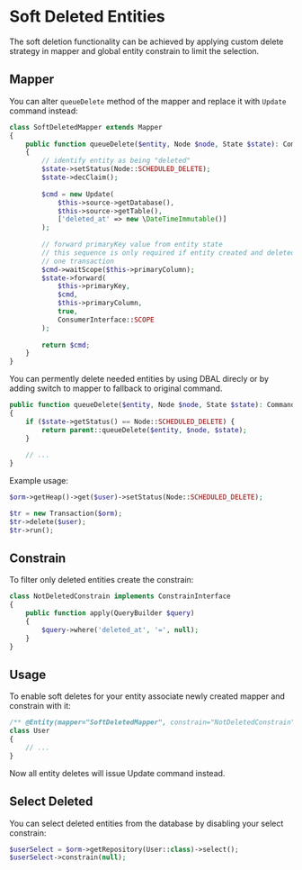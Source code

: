 # Soft Deleted Entities
The soft deletion functionality can be achieved by applying custom delete strategy in mapper and global entity constrain to limit the selection.

## Mapper
You can alter `queueDelete` method of the mapper and replace it with `Update` command instead:

```php
class SoftDeletedMapper extends Mapper
{
    public function queueDelete($entity, Node $node, State $state): CommandInterface
    {
        // identify entity as being "deleted"
        $state->setStatus(Node::SCHEDULED_DELETE);
        $state->decClaim();
        
        $cmd = new Update(
            $this->source->getDatabase(),
            $this->source->getTable(),
            ['deleted_at' => new \DateTimeImmutable()]
        );
        
        // forward primaryKey value from entity state
        // this sequence is only required if entity created and deleted within
        // one transaction
        $cmd->waitScope($this->primaryColumn);
        $state->forward(
            $this->primaryKey,
            $cmd,
            $this->primaryColumn,
            true,
            ConsumerInterface::SCOPE
        );
        
        return $cmd;
    }
}
```

You can permently delete needed entities by using DBAL direcly or by adding switch to mapper to fallback to original command.

```php
public function queueDelete($entity, Node $node, State $state): CommandInterface
{
    if ($state->getStatus() == Node::SCHEDULED_DELETE) {
        return parent::queueDelete($entity, $node, $state);
    }
   
    // ...
}
```

Example usage:

```php
$orm->getHeap()->get($user)->setStatus(Node::SCHEDULED_DELETE);

$tr = new Transaction($orm);
$tr->delete($user);
$tr->run();
```

## Constrain
To filter only deleted entities create the constrain:

```php
class NotDeletedConstrain implements ConstrainInterface
{
    public function apply(QueryBuilder $query)
    {
        $query->where('deleted_at', '=', null);
    }
}
```

## Usage
To enable soft deletes for your entity associate newly created mapper and constrain with it:

```php
/** @Entity(mapper="SoftDeletedMapper", constrain="NotDeletedConstrain") */
class User
{
    // ...
}
```

Now all entity deletes will issue Update command instead. 

## Select Deleted
You can select deleted entities from the database by disabling your select constrain:

```php
$userSelect = $orm->getRepository(User::class)->select();
$userSelect->constrain(null);
```
